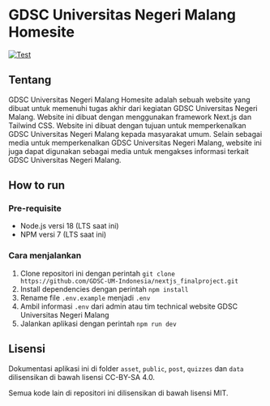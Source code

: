 # GDSC Universitas Negeri Malang Homesite
[![Test](https://github.com/GDSC-UM-Indonesia/nextjs_finalproject/actions/workflows/tests.yml/badge.svg)](https://github.com/GDSC-UM-Indonesia/nextjs_finalproject/actions/workflows/tests.yml)

## Tentang

GDSC Universitas Negeri Malang Homesite adalah sebuah website yang dibuat untuk memenuhi tugas akhir dari kegiatan GDSC Universitas Negeri Malang. Website ini dibuat dengan menggunakan framework Next.js dan Tailwind CSS. Website ini dibuat dengan tujuan untuk memperkenalkan GDSC Universitas Negeri Malang kepada masyarakat umum. Selain sebagai media untuk memperkenalkan GDSC Universitas Negeri Malang, website ini juga dapat digunakan sebagai media untuk mengakses informasi terkait GDSC Universitas Negeri Malang.

## How to run

### Pre-requisite

- Node.js versi 18 (LTS saat ini)
- NPM versi 7 (LTS saat ini)

### Cara menjalankan

1. Clone repositori ini dengan perintah `git clone https://github.com/GDSC-UM-Indonesia/nextjs_finalproject.git`
2. Install dependencies dengan perintah `npm install`
3. Rename file `.env.example` menjadi `.env`
4. Ambil informasi `.env` dari admin atau tim technical website GDSC Universitas Negeri Malang
5. Jalankan aplikasi dengan perintah `npm run dev`

## Lisensi

Dokumentasi aplikasi ini di folder `asset`, `public`, `post`, `quizzes` dan `data` dilisensikan di bawah lisensi CC-BY-SA 4.0.

Semua kode lain di repositori ini dilisensikan di bawah lisensi MIT.